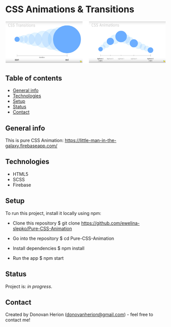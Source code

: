 # CSS Animations & Transitions

![screenshot](images/screenshot.png)

## Table of contents

- [General info](#general-info)
- [Technologies](#technologies)
- [Setup](#setup)
- [Status](#status)
- [Contact](#contact)

## General info

This is pure CSS Animation: https://little-man-in-the-galaxy.firebaseapp.com/

## Technologies

- HTML5
- SCSS
- Firebase

## Setup

To run this project, install it locally using npm:

- Clone this repository
  \$ git clone https://github.com/ewelina-slepko/Pure-CSS-Animation

- Go into the repository
  \$ cd Pure-CSS-Animation

- Install dependencies
  \$ npm install

- Run the app
  \$ npm start

## Status

Project is: _in progress_.

## Contact

Created by Donovan Herion (donovanherion@gmail.com) - feel free to contact me!
